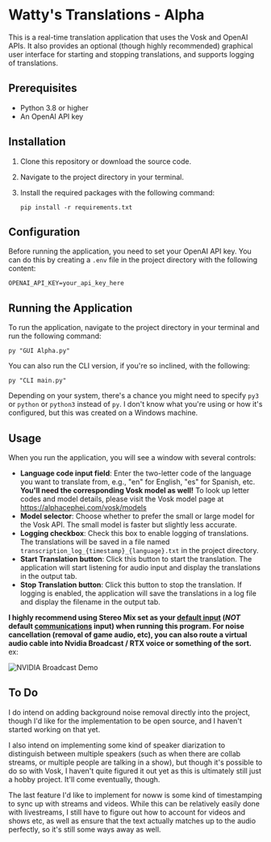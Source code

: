 # Watty's Translations - Alpha

This is a real-time translation application that uses the Vosk and OpenAI APIs. It also provides an optional (though highly recommended) graphical user interface for starting and stopping translations, and supports logging of translations.

## Prerequisites

- Python 3.8 or higher
- An OpenAI API key

## Installation

1. Clone this repository or download the source code.
2. Navigate to the project directory in your terminal.
3. Install the required packages with the following command:

    ```
    pip install -r requirements.txt
    ```

## Configuration

Before running the application, you need to set your OpenAI API key. You can do this by creating a `.env` file in the project directory with the following content:
    
    OPENAI_API_KEY=your_api_key_here
   
## Running the Application

To run the application, navigate to the project directory in your terminal and run the following command:
    
    py "GUI Alpha.py"
    
You can also run the CLI version, if you're so inclined, with the following:


    py "CLI main.py"


Depending on your system, there's a chance you might need to specify `py3` or `python` or `python3` instead of `py`. I don't know what you're using or how it's configured, but this was created on a Windows machine. 

## Usage

When you run the application, you will see a window with several controls:

- **Language code input field**: Enter the two-letter code of the language you want to translate from, e.g., "en" for English, "es" for Spanish, etc.
**You'll need the corresponding Vosk model as well!** To look up letter codes and model details, please visit the Vosk model page at https://alphacephei.com/vosk/models
- **Model selector**: Choose whether to prefer the small or large model for the Vosk API. The small model is faster but slightly less accurate.
- **Logging checkbox**: Check this box to enable logging of translations. The translations will be saved in a file named `transcription_log_{timestamp}_{language}.txt` in the project directory.
- **Start Translation button**: Click this button to start the translation. The application will start listening for audio input and display the translations in the output tab.
- **Stop Translation button**: Click this button to stop the translation. If logging is enabled, the application will save the translations in a log file and display the filename in the output tab.

**I highly recommend using Stereo Mix set as your <u>default input</u> (*NOT* default <u>communications</u> input) when running this program. For noise cancellation (removal of game audio, etc), you can also route a virtual audio cable into Nvidia Broadcast / RTX voice or something of the sort.** 
ex: 

<img src="https://storage.googleapis.com/openscreenshot/2%2Fh%2F-/cXSuLW-h2.png" alt="NVIDIA Broadcast Demo"/>

## To Do

I do intend on adding background noise removal directly into the project, though I'd like for the implementation to be open source, and I haven't started working on that yet.

I also intend on implementing some kind of speaker diarization to distinguish between multiple speakers (such as when there are collab streams, or multiple people are talking in a show), but though it's possible to do so with Vosk, I haven't quite figured it out yet as this is ultimately still just a hobby project. It'll come eventually, though. 

The last feature I'd like to implement for noww is some kind of timestamping to sync up with streams and videos. While this can be relatively easily done with livestreams, I still have to figure out how to account for videos and shows etc, as well as ensure that the text actually matches up to the audio perfectly, so it's still some ways away as well. 
